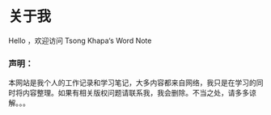# 关于我

Hello ，欢迎访问 Tsong Khapa‘s Word Note

### 声明：

本网站是我个人的工作记录和学习笔记，大多内容都来自网络，我只是在学习的同时将内容整理。如果有相关版权问题请联系我，我会删除。不当之处，请多多谅解。。。
